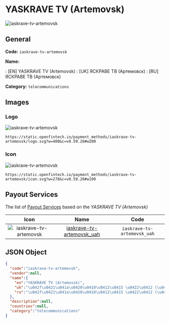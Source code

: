 
# YASKRAVE TV (Artemovsk) 
![iaskrave-tv-artemovsk](https://static.openfintech.io/payment_methods/iaskrave-tv-artemovsk/logo.svg?w=400&c=v0.59.26#w200)  

## General 
**Code:** `iaskrave-tv-artemovsk` 
 
**Name:** 
 
:	[EN] YASKRAVE TV (Artemovsk) 
:	[UK] ЯСКРАВЕ ТВ (Артемовск) 
:	[RU] ЯСКРАВЕ ТВ (Артемовск) 
 
**Category:** `telecommunications` 
 

## Images 

### Logo 
![iaskrave-tv-artemovsk](https://static.openfintech.io/payment_methods/iaskrave-tv-artemovsk/logo.svg?w=400&c=v0.59.26#w200)  

```
https://static.openfintech.io/payment_methods/iaskrave-tv-artemovsk/logo.svg?w=400&c=v0.59.26#w200
```  

### Icon 
![iaskrave-tv-artemovsk](https://static.openfintech.io/payment_methods/iaskrave-tv-artemovsk/icon.svg?w=278&c=v0.59.26#w100)  

```
https://static.openfintech.io/payment_methods/iaskrave-tv-artemovsk/icon.svg?w=278&c=v0.59.26#w100
```  

## Payout Services 
 
The list of [Payout Services](/payout-services/) based on the _YASKRAVE TV (Artemovsk)_ 

|Icon|Name|Code| 
|:---:|:---:|:---:| 
|![iaskrave-tv-artemovsk](https://static.openfintech.io/payout_methods/iaskrave-tv-artemovsk/icon.png?w=278&c=v0.59.26#w40) |[iaskrave-tv-artemovsk_uah](/payout-services/iaskrave-tv-artemovsk_uah/)|`iaskrave-tv-artemovsk_uah`| 
 

## JSON Object 

```json
{
  "code":"iaskrave-tv-artemovsk",
  "vendor":null,
  "name":{
    "en":"YASKRAVE TV (Artemovsk)",
    "uk":"\u042f\u0421\u041a\u0420\u0410\u0412\u0415 \u0422\u0412 (\u0410\u0440\u0442\u0435\u043c\u043e\u0432\u0441\u043a)",
    "ru":"\u042f\u0421\u041a\u0420\u0410\u0412\u0415 \u0422\u0412 (\u0410\u0440\u0442\u0435\u043c\u043e\u0432\u0441\u043a)"
  },
  "description":null,
  "countries":null,
  "category":"telecommunications"
}
```  
